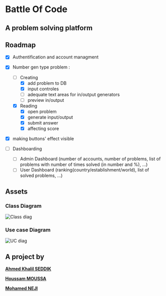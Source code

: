 # Battle Of Code

## A problem solving platform

## Roadmap

- [X] Authentification and account managment

- [X] Number gen type problem :
  - [ ] Creating  
    - [X] add problem to DB
    - [X] input controles
    - [ ] adequate text areas for in/output generators
    - [ ] preview in/output
  - [X] Reading
    - [X] open problem
    - [X] generate input/output
    - [X] submit answer
    - [X] affecting score

- [X] making buttons' effect visible

- [ ] Dashboarding
  - [ ]  Admin Dashboard (number of accounts, number of problems, list of problems with number of times solved (in number and %), ...)
  - [ ]  User Dashboard (ranking(country/establishment/world), list of solved problems, ...)

## Assets

### Class Diagram

![Class diag](https://i.imgur.com/L3lJPE9.png)

### Use case Diagram

![UC diag](https://i.imgur.com/Gnjh6sD.png)

## A project by

  [**Ahmed Khalil SEDDIK**](https://www.linkedin.com/in/ahmed-khalil-seddik/)

  [**Houssam MOUSSA**](https://www.linkedin.com/in/houssem-moussa-aa7402188/)

  [**Mohamed NEJI**](https://www.linkedin.com/in/mohamedneji/)
